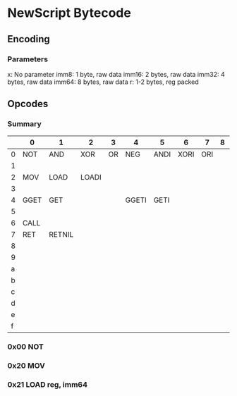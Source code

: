 # NewScript Bytecode


## Encoding

### Parameters

x:      No parameter
imm8:   1 byte, raw data
imm16:  2 bytes, raw data
imm32:  4 bytes, raw data
imm64:  8 bytes, raw data
r:      1-2 bytes, reg packed

## Opcodes

### Summary

|   |   0   |   1   |   2   |   3   |   4   |   5   |   6   |   7   |   8   |   9   |   a   |   b   |   c   |   d   |   e   |   f   |
|---|-------|-------|-------|-------|-------|-------|-------|-------|-------|-------|-------|-------|-------|-------|-------|-------|
| 0 |  NOT  |  AND  |  XOR  |  OR   |  NEG  | ANDI  | XORI  |  ORI  |       |       |       |       |       |       |       |       |
| 1 |       |       |       |       |       |       |       |       |       |       |       |       |       |       |       |       |
| 2 |  MOV  | LOAD  | LOADI |       |       |       |       |       |       |       |       |       |       |       |       |       |
| 3 |       |       |       |       |       |       |       |       |       |       |       |       |       |       |       |       |
| 4 | GGET  |  GET  |       |       | GGETI | GETI  |       |       |       |       |       |       |       |       |       |       |
| 5 |       |       |       |       |       |       |       |       |       |       |       |       |       |       |       |       |
| 6 | CALL  |       |       |       |       |       |       |       |       |       |       |       |       |       |       |       |
| 7 | RET   |RETNIL |       |       |       |       |       |       |       |       |       |       |       |       |       |       |
| 8 |       |       |       |       |       |       |       |       |       |       |       |       |       |       |       |       |
| 9 |       |       |       |       |       |       |       |       |       |       |       |       |       |       |       |       |
| a |       |       |       |       |       |       |       |       |       |       |       |       |       |       |       |       |
| b |       |       |       |       |       |       |       |       |       |       |       |       |       |       |       |       |
| c |       |       |       |       |       |       |       |       |       |       |       |       |       |       |       |       |
| d |       |       |       |       |       |       |       |       |       |       |       |       |       |       |       |       |
| e |       |       |       |       |       |       |       |       |       |       |       |       |       |       |       |       |
| f |       |       |       |       |       |       |       |       |       |       |       |       |       |       |       |       |

### 0x00 NOT

### 0x20 MOV

### 0x21 LOAD reg, imm64



